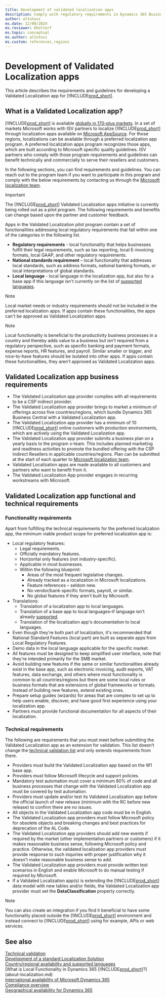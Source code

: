```yaml
---
title: Development of validated localization apps
description: Comply with regulatory requirements in Dynamics 365 Business Central as a Validated Localization App.
author: altotovi
ms.date: 12/09/2024
ms.reviewer: bholtorf
ms.topic: conceptual
ms.author: altotovi
ms.custom: references_regions
---
```


# Development of Validated Localization apps

This article describes the requirements and guidelines for developing a Validated Localization app for [!INCLUDE[prod_short](includes/prod_short.md)].

## What is a Validated Localization app?

[!INCLUDE[prod_short](includes/prod_short.md)] is available [globally in 170-plus markets](/dynamics365/business-central/dev-itpro/compliance/apptest-countries-and-translations?toc=/dynamics365/business-central/toc.json). In a set of markets Microsoft works with ISV partners to localize [!INCLUDE[prod_short](includes/prod_short.md)] through localization apps available on [Microsoft AppSource](https://go.microsoft.com/fwlink/?linkid=2081646). For those regions, localizations can be available through a preferred localization app program. A preferred localization apps program recognizes those apps, which are built according to Microsoft specific quality guidelines. ISV partners who comply with those program requirements and guidelines can benefit technically and commercially to serve their resellers and customers.  

In the following sections, you can find requirements and guidelines. You can reach out to the program team if you want to participate in this program and comply with the below requirements by contacting us through the [Microsoft localization team](mailto:d365bcloc@microsoft.com).   

> [!IMPORTANT]
> The [!INCLUDE[prod_short](includes/prod_short.md)] Validated Localization apps initiative is currently being rolled out as a pilot program. The following requirements and benefits can change based upon the partner and customer feedback.  

Apps in the Validated Localization pilot program contain a set of functionalities addressing local regulatory requirements that fall within one of the categories in the following list.  

- **Regulatory requirements** - local functionality that helps businesses fulfill their legal requirements, such as tax reporting, local E-invoicing formats, local GAAP, and other regulatory requirements.
- **National standards requirement** – local functionality that addresses local standards, such as address formats, national banking formats, or local interpretations of global standards.
- **Local language** - local language in the localization app, but also for a base app if this language isn't currently on the list of [supported languages](/dynamics365/business-central/dev-itpro/compliance/apptest-countries-and-translations?toc=/dynamics365/business-central/toc.json).

> [!NOTE]
> Local market needs or industry requirements should not be included in the preferred localization apps. If apps contain these functionalities, the apps can't be approved as Validated Localization apps.

> [!NOTE]
> Local functionality is beneficial to the productivity business processes in a country and thereby adds value to a business but isn't required from a regulatory perspective, such as specific banking and payment formats, expense reports, HR features, and payroll. Similar smaller or bigger, and nice-to-have features should be isolated into other apps. If apps contain these functionalities, they aren't approved as Validated Localization apps.

## Validated Localization app business requirements  

- The Validated Localization app provider complies with all requirements to be a CSP indirect provider.  
- The Validated Localization app provider brings to market a minimum of offerings across five countries/regions, which bundle Dynamics 365 Business Central with a Validated Localization app. 
- The Validated Localization app provider has a minimum of 10 [!INCLUDE[prod_short](includes/prod_short.md)] online customers with production environments, which are actively using the Validated Localization app. 
- The Validated Localization app provider submits a business plan on a yearly basis to the program v-team. This includes planned marketing and readiness activities to promote the bundled offering with the CSP Indirect Resellers in applicable countries/regions. Plan can be submitted at the start of each quarter to [Microsoft localization team](mailto:d365bcloc@microsoft.com).  
- Validated Localization apps are made available to all customers and partners who want to benefit from it.     
- The Validated Localization App provider engages in recurring workstreams with Microsoft.

## Validated Localization app functional and technical requirements  

### Functionality requirements   

Apart from fulfilling the technical requirements for the preferred localization app, the minimum viable product scope for preferred localization app is:  

- Local regulatory features:   
  - Legal requirements.   
  - Officially mandatory features. 
  - Horizontal only features (not industry-specific).  
  - Applicable in most businesses.  
  - Within the following blueprint:   
    - Areas of the most frequent legislative changes. 
    - Already tracked as a localization in Microsoft localizations. 
    - Feature references – seldom new.  
    - No vendor/bank-specific formats, payroll, or similar. 
    - No global features if they aren't built by Microsoft. 
- Translations: 
  - Translation of a localization app to local languages. 
  - Translation of a base app to local languages–if language isn't already [supported](/dynamics365/business-central/dev-itpro/compliance/apptest-countries-and-translations?toc=/dynamics365/business-central/toc.json).  
  - Translation of the localization app's documentation to local languages. 
- Even though they're both part of localization, it's recommended that National Standard Features (local part) are built as separate apps from Local Regulatory Features. 
- Demo data in the local language applicable for the specific market.   
- All features must be designed to keep simplified user interface, note that they're intended primarily for the SMB market.  
- Avoid building new features if the same or similar functionalities already exist in the base app, such as electronic invoicing, audit exports, VAT features, data exchange, and others where most functionality is common to all countries/regions but there are some local rules or business formats that are extensions of global frameworks or formats. Instead of building new features, extend existing ones.  
- Prepare setup guides (wizards) for areas that are complex to set up to help users enable, discover, and have good first experience using your localization app.  
- Partners must provide functional documentation for all aspects of their localization.  

### Technical requirements  

The following are requirements that you must meet before submitting the Validated Localization app as an extension for validation. This list doesn’t change the [technical validation list](/dynamics365/business-central/dev-itpro/developer/devenv-checklist-submission) and only extends requirements from there.  

- Providers must build the Validated Localization app based on the W1 base app.  
- Providers must follow Microsoft lifecycle and support policies.   
- Mandatory test automation must cover a minimum 80% of code and all business processes that change with the Validated Localization app must be covered by test automation.  
- Providers must update and/or test its Validated Localization app before the official launch of new release (minimum with the RC before new release) to confirm there are no issues. 
- All objects in the Validated Localization app code must be in English.   
- The Validated Localization app providers must follow Microsoft policy for obsolete objects and breaking changes and best practices for deprecation of the AL Code.  
- The Validated Localization app providers should add new events if required by the market (other implementation partners or customers) if it makes reasonable business sense, following Microsoft policy and practice. Otherwise, the validated localization app providers must provide response to such inquiries with proper justification why it doesn't make reasonable business sense to add. 
- The Validated Localization app providers must provide written test scenarios in English and enable Microsoft to do manual testing if required by Microsoft.  
- If a Validated Localization app(s) is extending the [!INCLUDE[prod_short](includes/prod_short.md)] data model with new tables and/or fields, the Validated Localization app provider must set the **DataClassification** property correctly.

> [!NOTE]  
> You can also create an integration if you find it beneficial to have some functionality placed outside the [!INCLUDE[prod_short](includes/prod_short.md)] environment and instead connect to [!INCLUDE[prod_short](includes/prod_short.md)] using for example, APIs or web services.

## See also

[Technical validation](/dynamics365/business-central/dev-itpro/developer/devenv-checklist-submission)  
[Development of a standard Localization Solution](/dynamics365/business-central/dev-itpro/developer/readiness/readiness-develop-localization)  
[Country/regional availability and supported languages](/dynamics365/business-central/dev-itpro/compliance/apptest-countries-and-translations)  
[What is Local Functionality in Dynamics 365 [!INCLUDE[prod_short](includes/prod_short.md)]?](about-localization.md)  
[International availability of Microsoft Dynamics 365](/dynamics365/get-started/availability)  
[Compliance overview](compliance/compliance-overview.md)  
[Geographical availability for Dynamics 365](https://releaseplans.microsoft.com/availability-reports/?report=productgeoreport/)  
